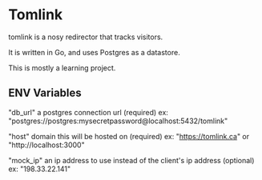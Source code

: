 # Tomlink

tomlink is a nosy redirector that tracks visitors.

It is written in Go, and uses Postgres as a datastore.

This is mostly a learning project.

## ENV Variables

"db_url" a postgres connection url (required)
ex: "postgres://postgres:mysecretpassword@localhost:5432/tomlink"

"host" domain this will be hosted on (required)
ex: "https://tomlink.ca" or "http://localhost:3000"

"mock_ip" an ip address to use instead of the client's ip address (optional)
ex: "198.33.22.141"

